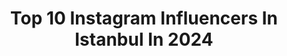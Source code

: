 ---
title: Top 10 Instagram Influencers In Istanbul In 2024
description: >-
  Find top Instagram influencers in Istanbul in 2024. Most popular hashtags: #istanbul #turkey #bo.
platform: Instagram
hits: 3538
text_top: See the most popular Instagram profiles on inBeat.
text_bottom: Our search engine aggregates 3538 Instagram influencers like this in Istanbul, Turkey for you to contact.
profiles:
  - username: "istanbul"
    fullname: >-
      @istanbul - i̇stanbul  - اسطنبول
    bio: >-
      Join us in exploring the enchanting world of Istanbul, where history and culture collide in a unforgettable experience! 🇹🇷 DM for collaboration ✨
    location: "Turkey"
    followers: 450676
    engagement: 330
    commentsToLikes: 0.011393
    id: ck0uddpzbivt10i190slk77gz
    verified: false
    hashtags: "#istanbul, #spring, #istanbullife, #clouds"
  - username: "ysnyaman"
    fullname: >-
      Yasin Yaman
    bio: >-
      İstanbul
    location: "Turkey"
    followers: 62997
    engagement: 1019
    commentsToLikes: 0.017616
    id: ck14jdfewjsbf0i19ngmw3x21
    verified: false
    hashtags: "#turkey, #architecture, #midjourney, #istanbul"
  - username: "kadirsaglik"
    fullname: >-
      Kadir Saglik
    bio: >-
      İSTANBUL
    location: "Turkey"
    followers: 4068
    engagement: 2668
    commentsToLikes: 0.038457
    id: ckaox4ui8bsh00i781rbuvplb
    verified: false
    hashtags: ""
  - username: "iremcelik__"
    fullname: >-
      İrem Çelik
    bio: >-
      istanbul
    location: "Turkey"
    followers: 6238
    engagement: 1126
    commentsToLikes: 0.010649
    id: ckf5w4phxqu8p0j23qxdq0ayp
    verified: false
    hashtags: "#35mm"
  - username: "sinemxcetin"
    fullname: >-
      sinem çetin
    bio: >-
      istanbul
    location: "Turkey"
    followers: 5700
    engagement: 476
    commentsToLikes: 0.021532
    id: ck5c59ja930yk0i11j5wz4sgy
    verified: false
    hashtags: ""
  - username: "siibelmete"
    fullname: >-
      Sibel Mete
    bio: >-
      •İstanbul
    location: "Turkey"
    followers: 14829
    engagement: 274
    commentsToLikes: 0.025062
    id: ck14kokflqizg0i19bjk6ymv7
    verified: false
    hashtags: "#makeupideas, #videoedit, #makeupbyme, #ka"
  - username: "istanbull.hayali"
    fullname: >-
      İstanbul
    bio: >-
      🇹🇷 Fotoğraflarınızı #istanbul_ha etiketiyle paylaşın, seçtiklerimizi sayfamızda paylaşalım.📸
    location: "Turkey"
    followers: 117463
    engagement: 550
    commentsToLikes: 0.008604
    id: ck0tzu1l0rn990i19r2j9yeke
    verified: false
    hashtags: "#sultanahmet, #bo, #galatakulesi, #istanbul"
  - username: "handealtayli"
    fullname: >-
      handealtayli
    bio: >-
      Istanbul
    location: "Turkey"
    followers: 29736
    engagement: 344
    commentsToLikes: 0.035464
    id: ck6tntp9najvq0j71d2lef501
    verified: false
    hashtags: "#istanbuls, #bo, #tbt, #summer2020"
  - username: "mangamusic"
    fullname: >-
      maNga
    bio: >-
      • Menajerlik: Talent Istanbul • İletişim Hizmetleri & PR: Özgür Aras #Antroposen002 şimdi tüm dijital platformlarda yayında!
    location: "Turkey"
    followers: 294929
    engagement: 506
    commentsToLikes: 0.011340
    id: ck5hsmj2twu1y0i11pgw3pg8o
    verified: true
    hashtags: "#mangayirminciy, #manga20, #mangaturnede, #benibenimleb"
  - username: "pinar.erdurmaz"
    fullname: >-
      Pinar Erbas Erdurmaz
    bio: >-
      📍Istanbul,Montréal,Oakville #bonjourhi 🐚 #göğebakalım 📚Psychology @concordiauniversity 💟Solidarity @gocmen.kadinlar 🇨🇦Consultancy @kanadaya_gidelim
    location: "Turkey"
    followers: 15009
    engagement: 428
    commentsToLikes: 0.066887
    id: ckf5r41ojbcfz0j23okvg5qk1
    verified: false
    hashtags: "#madonna, #girlgonewild, #iyibayramlar, #2024"
---